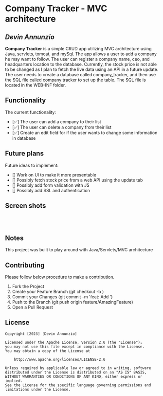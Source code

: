 # Company Tracker - MVC architecture

## *Devin Annunzio*

**Company Tracker** is a simple CRUD app utilizing MVC architecture using Java, servlets, tomcat, and mySql.  The app allows a user to add a company he may want to follow.  The user can register a company name, ceo, and headquarters location to the database.   Currently, the stock price is not able to be changed as I plan to fetch the live data using an API in a future update.  The user needs to create a database called company_tracker, and then use the SQL file called company tracker to set up the table.  The SQL file is located in the WEB-INF folder.

## Functionality

The current functionality:
* [✅] The user can add a company to their list
* [✅] The user can delete a company from their list
* [✅] Create an edit field for if the user wants to change some information in database

## Future plans
Future ideas to implement:
* [] Work on UI to make it more presentable
* [] Possibly fetch stock price from a web API using the update tab
* [] Possibly add form validation with JS
* [] Possibly add SSL and authentication


## Screen shots

</br>

</br>




## Notes
This project was built to play around with Java/Servlets/MVC architecture


## Contributing

Please follow below procedure to make a contribution.

1. Fork the Project
2. Create your Feature Branch (git checkout -b <featurename>)
3. Commit your Changes (git commit -m 'feat: Add <featurename>')
4. Push to the Branch (git push origin feature/AmazingFeature)
5. Open a Pull Request



## License

    Copyright [2023] [Devin Annunzio]

    Licensed under the Apache License, Version 2.0 (the "License");
    you may not use this file except in compliance with the License.
    You may obtain a copy of the License at

        http://www.apache.org/licenses/LICENSE-2.0

    Unless required by applicable law or agreed to in writing, software
    distributed under the License is distributed on an "AS IS" BASIS,
    WITHOUT WARRANTIES OR CONDITIONS OF ANY KIND, either express or implied.
    See the License for the specific language governing permissions and
    limitations under the License.
